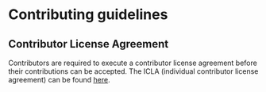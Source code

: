 # Contributing guidelines

## Contributor License Agreement

Contributors are required to execute a contributor license agreement before
their contributions can be accepted. The ICLA (individual contributor license
agreement) can be found [here](ICLA.txt).
